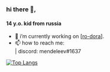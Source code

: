 ### hi there 👋,
#### 14 y.o. kid from russia

- 🔭 i’m currently working on [[ro-dora](https://github.com/mendeleev1337/ro-dora/)]. 
- 📫 how to reach me:   
   | discord: mendeleev#1637

[![Top Langs](https://github-readme-stats.vercel.app/api/top-langs/?username=mendeleev1337&layout=compact)](https://github.com/anuraghazra/github-readme-stats)
